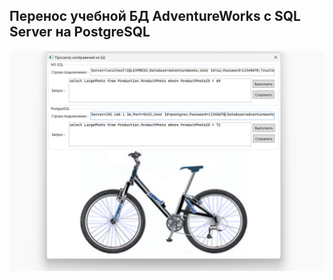 ## Перенос учебной БД AdventureWorks c SQL Server на PostgreSQL


![Иллюстрация к проекту](https://github.com/mike-ussoff/HW10/blob/main/ShowPictures.png)